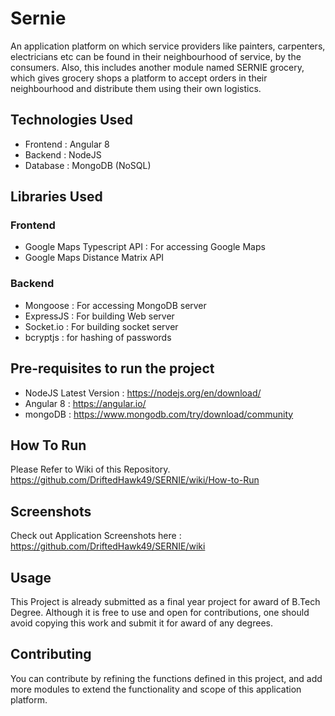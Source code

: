# Sernie

An application platform on which service providers like painters, carpenters, electricians etc can be found in their neighbourhood of service, by the consumers. Also, this includes another module named SERNIE grocery, which gives grocery shops a platform to accept orders in their neighbourhood and distribute them using their own logistics. 

## Technologies Used

- Frontend : Angular 8
- Backend : NodeJS
- Database : MongoDB (NoSQL)

## Libraries Used

### Frontend
- Google Maps Typescript API : For accessing Google Maps
- Google Maps Distance Matrix API

### Backend
- Mongoose : For accessing MongoDB server
- ExpressJS : For building Web server
- Socket.io : For building socket server
- bcryptjs : for hashing of passwords

## Pre-requisites to run the project
- NodeJS Latest Version : https://nodejs.org/en/download/
- Angular 8 : https://angular.io/
- mongoDB : https://www.mongodb.com/try/download/community

## How To Run
Please Refer to Wiki of this Repository. https://github.com/DriftedHawk49/SERNIE/wiki/How-to-Run

## Screenshots
Check out Application Screenshots here : https://github.com/DriftedHawk49/SERNIE/wiki

## Usage

This Project is already submitted as a final year project for award of B.Tech Degree. Although it is free to use and open for contributions, one should avoid copying this work and submit it for award of any degrees.

## Contributing

You can contribute by refining the functions defined in this project, and add more modules to extend the functionality and scope of this application platform. 
